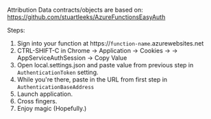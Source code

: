 ﻿Attribution
Data contracts/objects are based on:
https://github.com/stuartleeks/AzureFunctionsEasyAuth

Steps:
1. Sign into your function at https://`function-name`.azurewebsites.net
1. CTRL-SHIFT-C in Chrome -> Application -> Cookies -> <sitename> -> AppServiceAuthSession -> Copy Value
1. Open local.settings.json and paste value from previous step in `AuthenticationToken` setting.
1. While you're there, paste in the URL from first step in `AuthenticationBaseAddress`
1. Launch application.
1. Cross fingers.
1. Enjoy magic (Hopefully.)